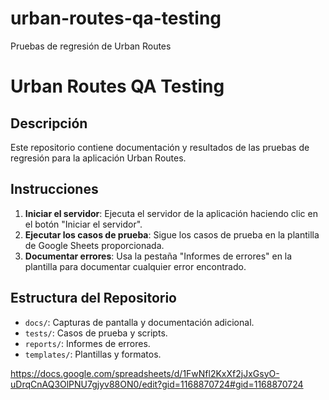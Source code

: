 # urban-routes-qa-testing
Pruebas de regresión de Urban Routes
# Urban Routes QA Testing

## Descripción
Este repositorio contiene documentación y resultados de las pruebas de regresión para la aplicación Urban Routes.

## Instrucciones
1. **Iniciar el servidor**: Ejecuta el servidor de la aplicación haciendo clic en el botón "Iniciar el servidor". 
2. **Ejecutar los casos de prueba**: Sigue los casos de prueba en la plantilla de Google Sheets proporcionada.
3. **Documentar errores**: Usa la pestaña "Informes de errores" en la plantilla para documentar cualquier error encontrado.

## Estructura del Repositorio
- `docs/`: Capturas de pantalla y documentación adicional.
- `tests/`: Casos de prueba y scripts.
- `reports/`: Informes de errores.
- `templates/`: Plantillas y formatos.

https://docs.google.com/spreadsheets/d/1FwNfl2KxXf2jJxGsyO-uDrqCnAQ3OlPNU7gjyv88ON0/edit?gid=1168870724#gid=1168870724
